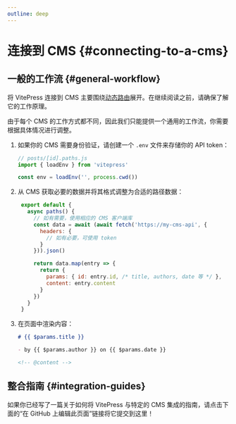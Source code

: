 ```yaml
---
outline: deep
---
```


# 连接到 CMS {#connecting-to-a-cms}

## 一般的工作流 {#general-workflow}

将 VitePress 连接到 CMS 主要围绕[动态路由]([./routing#dynamic-routes](https://vitepress.dev/guide/routing#dynamic-routes))展开。在继续阅读之前，请确保了解它的工作原理。

由于每个 CMS 的工作方式都不同，因此我们只能提供一个通用的工作流，你需要根据具体情况进行调整。

1. 如果你的 CMS 需要身份验证，请创建一个 `.env` 文件来存储你的 API token：

    ```js
    // posts/[id].paths.js
    import { loadEnv } from 'vitepress'

    const env = loadEnv('', process.cwd())
    ```

2. 从 CMS 获取必要的数据并将其格式调整为合适的路径数据：

   ```js
    export default {
      async paths() {
        // 如有需要，使用相应的 CMS 客户端库
        const data = await (await fetch('https://my-cms-api', {
          headers: {
            // 如有必要，可使用 token
          }
        })).json()

        return data.map(entry => {
          return {
            params: { id: entry.id, /* title, authors, date 等 */ },
            content: entry.content
          }
        })
      }
    }
    ```

3. 在页面中渲染内容：

    ```md
    # {{ $params.title }}

    - by {{ $params.author }} on {{ $params.date }}

    <!-- @content -->
    ```

## 整合指南 {#integration-guides}

如果你已经写了一篇关于如何将 VitePress 与特定的 CMS 集成的指南，请点击下面的“在 GitHub 上编辑此页面”链接将它提交到这里！